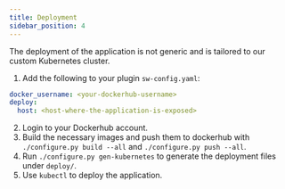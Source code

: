 ```yaml
---
title: Deployment
sidebar_position: 4
---
```


The deployment of the application is not generic and is tailored to our custom Kubernetes cluster.

1. Add the following to your plugin `sw-config.yaml`:

```yaml title=sw-config.yaml
docker_username: <your-dockerhub-username>
deploy:
  host: <host-where-the-application-is-exposed>
```

2. Login to your Dockerhub account.
3. Build the necessary images and push them to dockerhub with `./configure.py build --all` and `./configure.py push --all`.
4. Run `./configure.py gen-kubernetes` to generate the deployment files under `deploy/`.
5. Use `kubectl` to deploy the application.
